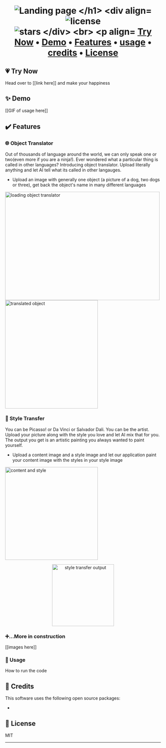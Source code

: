 
<h1 align="center">
  <br>
  <img src="https://i.imgur.com/xwHr8mK.png" alt="Landing page
</h1>
<div align="center">
<img src="https://img.shields.io/github/license/Jorres/stress-relief?color=%23CC99FF&style=for-the-badge" alt="license">
<img src="https://img.shields.io/github/stars/Jorres/stress-relief?color=%23FFCC00&logo=GitHub%20Sponsors&logoColor=%23FFCC00&style=for-the-badge" alt="stars
</div>
<br>

<p align="center">
  <a href="#try-now">Try Now</a> •
  <a href="#demo">Demo</a> •
  <a href="#features">Features</a> •
  <a href="#usage">usage</a> •
  <a href="#credits">credits</a> •
  <a href="#license">License</a>
</p>

## 💗 Try Now
Head over to [[link here]] and make your happiness

## ✨ Demo

[[GIF of usage here]]

## ✔️ Features

### 🌐 Object Translator

Out of thousands of language around the world, we can only speak one or two(even more if you are a ninja!). Ever wondered what a particular thing is called in other languages? 
Introducing object translator. Upload literally anything and let AI tell what its called in other langauges. 

* Upload an image with generally one object (a picture of a dog, two dogs or three), get back the object's name in many different languages

<img src="screenshots/loading.png" alt="loading object translator" width=500 height=350/> <img src="screenshots/object_translator.png" alt="translated object" width=300 height=350/>


### 🎨 Style Transfer

You can be Picasso! or Da Vinci or Salvador Dali. 
You can be the artist. Upload your picture along with the style you love and let AI mix that for you. The output you get is an artistic painting you always wanted to  paint yourself. 

* Upload a content image and a style image and let our application paint your content image with the styles in your style image

<img src="screenshots/style_transfer.png" alt="content and style" height=300/>
<p align="center">
  <img src="screenshots/style_output.png" alt="style transfer output" height=200/>
</p>


### ➕...More in construction

[[images here]]

### 🚀 Usage

How to run the code


## 🙌 Credits

This software uses the following open source packages:

- 

## 📝 License

MIT

---
